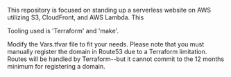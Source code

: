 This repository is focused on standing up a serverless website on AWS utilizing S3, CloudFront, and AWS Lambda. This

Tooling used is 'Terraform' and 'make'.

Modify the Vars.tfvar file to fit your needs. Please note that you must manually register the domain in Route53 due to a Terraform limitation. Routes will be handled by Terraform--but it cannot commit to the 12 months minimum for registering a domain.